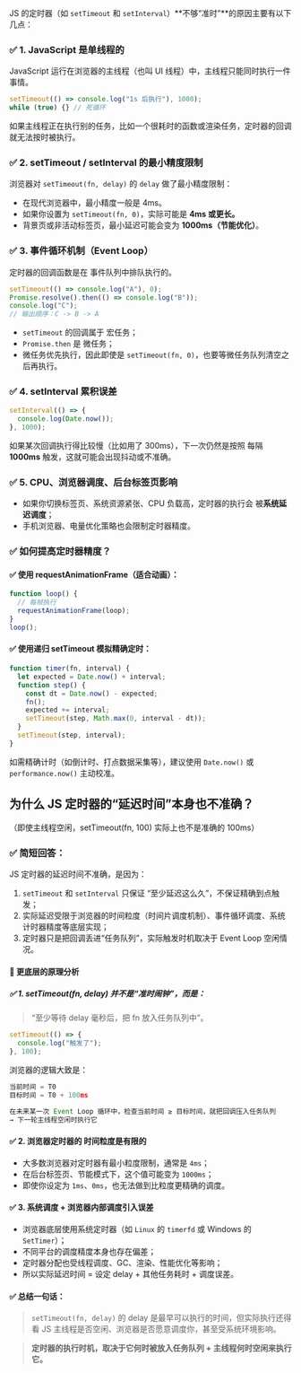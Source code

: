 JS 的定时器（如 `setTimeout` 和 `setInterval`）**不够“准时”**的原因主要有以下几点：

### ✅ 1. JavaScript 是单线程的

JavaScript 运行在浏览器的主线程（也叫 UI 线程）中，主线程只能同时执行一件事情。

```js
setTimeout(() => console.log("1s 后执行"), 1000);
while (true) {} // 死循环
```

如果主线程正在执行别的任务，比如一个很耗时的函数或渲染任务，定时器的回调就无法按时被执行。

### ✅ 2. setTimeout / setInterval 的最小精度限制

浏览器对 `setTimeout(fn, delay)` 的 `delay` 做了最小精度限制：

- 在现代浏览器中，最小精度一般是 4ms。
- 如果你设置为 `setTimeout(fn, 0)`，实际可能是 **4ms 或更长。**
- 背景页或非活动标签页，最小延迟可能会变为 **1000ms（节能优化）**。

### ✅ 3. 事件循环机制（Event Loop）

定时器的回调函数是在 事件队列中排队执行的。

```js
setTimeout(() => console.log("A"), 0);
Promise.resolve().then(() => console.log("B"));
console.log("C");
// 输出顺序：C -> B -> A
```

- `setTimeout` 的回调属于 宏任务；
- `Promise.then` 是 微任务；
- 微任务优先执行，因此即使是 `setTimeout(fn, 0)`，也要等微任务队列清空之后再执行。

### ✅ 4. setInterval 累积误差

```js
setInterval(() => {
  console.log(Date.now());
}, 1000);
```

如果某次回调执行得比较慢（比如用了 300ms），下一次仍然是按照 每隔 **1000ms** 触发，这就可能会出现抖动或不准确。

### ✅ 5. CPU、浏览器调度、后台标签页影响

- 如果你切换标签页、系统资源紧张、CPU 负载高，定时器的执行会 被**系统延迟调度**；
- 手机浏览器、电量优化策略也会限制定时器精度。

### ✅ 如何提高定时器精度？

#### ✅ 使用 requestAnimationFrame（适合动画）：

```js
function loop() {
  // 每帧执行
  requestAnimationFrame(loop);
}
loop();
```

#### ✅ 使用递归 setTimeout 模拟精确定时：

```js
function timer(fn, interval) {
  let expected = Date.now() + interval;
  function step() {
    const dt = Date.now() - expected;
    fn();
    expected += interval;
    setTimeout(step, Math.max(0, interval - dt));
  }
  setTimeout(step, interval);
}
```

如需精确计时（如倒计时、打点数据采集等），建议使用 `Date.now()` 或 `performance.now()` 主动校准。

## 为什么 JS 定时器的“延迟时间”本身也不准确？

（即使主线程空闲，setTimeout(fn, 100) 实际上也不是准确的 100ms）

### ✅ 简短回答：

JS 定时器的延迟时间不准确，是因为：

1. `setTimeout` 和 `setInterval` 只保证 “至少延迟这么久”，不保证精确到点触发；
2. 实际延迟受限于浏览器的时间粒度（时间片调度机制）、事件循环调度、系统计时器精度等底层实现；
3. 定时器只是把回调丢进“任务队列”，实际触发时机取决于 Event Loop 空闲情况。

#### 🧠 更底层的原理分析

##### ✅ 1. setTimeout(fn, delay) 并不是“准时闹钟”，而是：

> “至少等待 delay 毫秒后，把 fn 放入任务队列中”。

```js
setTimeout(() => {
  console.log("触发了");
}, 100);
```

浏览器的逻辑大致是：

```js
当前时间 = T0
目标时间 = T0 + 100ms

在未来某一次 Event Loop 循环中，检查当前时间 ≥ 目标时间，就把回调压入任务队列
→ 下一轮主线程空闲时执行它

```

#### ✅ 2. 浏览器定时器的 时间粒度是有限的

- 大多数浏览器对定时器有最小粒度限制，通常是 `4ms`；
- 在后台标签页、节能模式下，这个值可能变为 `1000ms`；
- 即使你设定为 `1ms`、`0ms`，也无法做到比粒度更精确的调度。

#### ✅ 3. 系统调度 + 浏览器内部调度引入误差

- 浏览器底层使用系统定时器（如 `Linux` 的 `timerfd` 或 Windows 的 `SetTimer`）；
- 不同平台的调度精度本身也存在偏差；
- 定时器分配也受线程调度、GC、渲染、性能优化等影响；
- 所以实际延迟时间 = 设定 delay + 其他任务耗时 + 调度误差。

#### ✅ 总结一句话：

> `setTimeout(fn, delay)` 的 delay 是最早可以执行的时间，但实际执行还得看 JS 主线程是否空闲、浏览器是否愿意调度你，甚至受系统环境影响。

> **定时器的执行时机，取决于它何时被放入任务队列 + 主线程何时空闲来执行它。**

